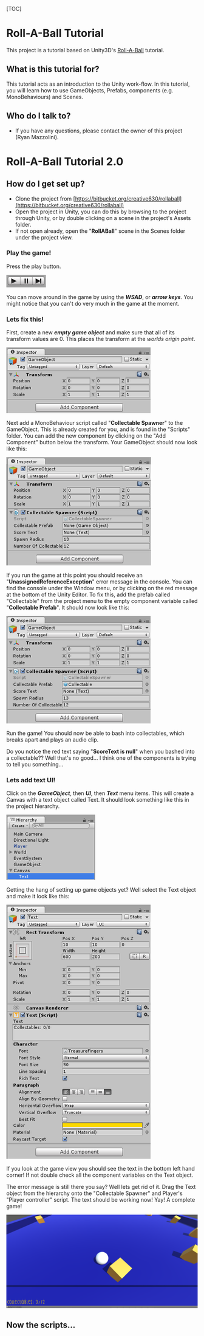 [TOC]

# Roll-A-Ball Tutorial #
This project is a tutorial based on Unity3D's [Roll-A-Ball](https://unity3d.com/learn/tutorials/projects/roll-ball-tutorial) tutorial.

## What is this tutorial for? ##
This tutorial acts as an introduction to the Unity work-flow. In this tutorial, you will learn how to use GameObjects, Prefabs, components (e.g. MonoBehaviours) and Scenes.

## Who do I talk to? ##
* If you have any questions, please contact the owner of this project (Ryan Mazzolini).

# Roll-A-Ball Tutorial 2.0 #

## How do I get set up? ##
* Clone the project from [https://bitbucket.org/creative630/rollaball](https://bitbucket.org/creative630/rollaball)
* Open the project in Unity, you can do this by browsing to the project through Unity, or by double clicking on a scene in the project's Assets folder.
* If not open already, open the "**RollABall**" scene in the Scenes folder under the project view.

### Play the game! ###
Press the play button.

![Play button image here...](ReadMeImages/PlayPauseFrame.png)

You can move around in the game by using the ***WSAD***, or ***arrow keys***.
You might notice that you can't do very much in the game at the moment.

### Lets fix this! ###

First, create a new ***empty game object*** and make sure that all of its transform values are 0. This places the transform at the *worlds origin point*.

![Transform at the origin](ReadMeImages/TransformAtTheOrigin.png)

Next add a MonoBehaviour script called "**Collectable Spawner**" to the GameObject. This is already created for you, and is found in the "Scripts" folder. You can add the new component by clicking on the "Add Component" button below the transform. Your GameObject should now look like this:

![CollectableSpawner.png](ReadMeImages/CollectableSpawner.png)

If you run the game at this point you should receive an "**UnassignedReferenceException**" error message in the console. You can find the console under the Window menu, or by clicking on the red message at the bottom of the Unity Editor. To fix this, add the prefab called "Collectable" from the project menu to the empty component variable called "**Collectable Prefab**". It should now look like this:

![CollectableSpawner_2.png](ReadMeImages/CollectableSpawner_2.png)

Run the game! You should now be able to bash into collectables, which breaks apart and plays an audio clip.

Do you notice the red text saying "**ScoreText is null**" when you bashed into a collectable?? Well that's no good...
I think one of the components is trying to tell you something...

### Lets add text UI! ###
Click on the ***GameObject***, then ***UI***, then ***Text*** menu items. This will create a Canvas with a text object called Text. It should look something like this in the project hierarchy.

![Text1.png](ReadMeImages/Text1.png)

Getting the hang of setting up game objects yet? Well select the Text object and make it look like this:

![Text2.png](ReadMeImages/Text2.png)

If you look at the game view you should see the text in the bottom left hand corner! If not double check all the component variables on the Text object.

The error message is still there you say? Well lets get rid of it. Drag the Text object from the hierarchy onto the "Collectable Spawner" and Player's "Player controller" script. The text should be working now! Yay! A complete game!

![Complete.png](ReadMeImages/Complete.png)

## Now the scripts... ##